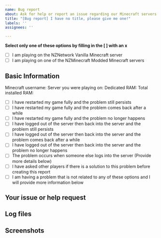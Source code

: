 ```yaml
---
name: Bug report
about: Ask for help or report an issue regarding our Minecraft servers
title: "[Bug report] I have no title, please give me one!"
labels: ''
assignees: ''

---
```


<!-- Please fill out the following with as much detail as possible -->
**Select only one of these options by filling in the [ ] with an x**
- [ ] I am playing on the NZNetwork Vanilla Minecraft server
- [ ] I am playing on one of the NZMinecraft Modded Minecraft servers

## **Basic Information**
<!-- We need your In game username to solve issues as well as the full server name, e.g Skyfactory 4, Classic, NZnetwork, Tasman survival etc. -->
Minecraft username:
Server you were playing on:
Dedicated RAM:
Total installed RAM:

<!-- Select a relevant option below by filling in the [ ] with an X -->

- [ ] I have restarted my game fully and the problem still persists
- [ ] I have restarted my game fully and the problem comes back after a while
- [ ] I have restarted my game fully and the problem no longer happens
- [ ] I have logged out of the server then back into the server and the problem still persists
- [ ] I have logged out of the server then back into the server and the problem comes back after a while
- [ ] I have logged out of the server then back into the server and the problem no longer happens
- [ ] The problem occurs when someone else logs into the server (Provide more details below)
- [ ] I have asked other players if there is a solution to this problem before creating this report
- [ ] I am having a problem that is not related to any of these options and I will provide more information below

## **Your issue or help request**
<!-- What is your issue or help request, please describe with as much detail as possible -->


## **Log files**
<!-- Please attach or link any log files or crash reports that are relevant. Use pastebin.com or github -->

## **Screenshots** 
<!-- Provide any screenshots you think may help, if you don't think this issue needs them, please delete this section -->
